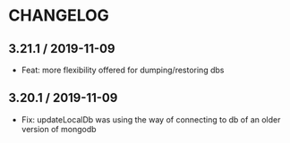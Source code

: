 CHANGELOG
=========


3.21.1 / 2019-11-09
-------------------

  * Feat: more flexibility offered for dumping/restoring dbs

3.20.1 / 2019-11-09
-------------------

  * Fix: updateLocalDb was using the way of connecting to db of an older version of mongodb
